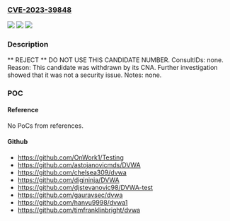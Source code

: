 ### [CVE-2023-39848](https://cve.mitre.org/cgi-bin/cvename.cgi?name=CVE-2023-39848)
![](https://img.shields.io/static/v1?label=Product&message=n%2Fa&color=blue)
![](https://img.shields.io/static/v1?label=Version&message=n%2Fa&color=blue)
![](https://img.shields.io/static/v1?label=Vulnerability&message=n%2Fa&color=blue)

### Description

** REJECT ** DO NOT USE THIS CANDIDATE NUMBER. ConsultIDs: none. Reason: This candidate was withdrawn by its CNA. Further investigation showed that it was not a security issue. Notes: none.

### POC

#### Reference
No PoCs from references.

#### Github
- https://github.com/OnWork1/Testing
- https://github.com/astojanovicmds/DVWA
- https://github.com/chelsea309/dvwa
- https://github.com/digininja/DVWA
- https://github.com/djstevanovic98/DVWA-test
- https://github.com/gauravsec/dvwa
- https://github.com/hanvu9998/dvwa1
- https://github.com/timfranklinbright/dvwa

